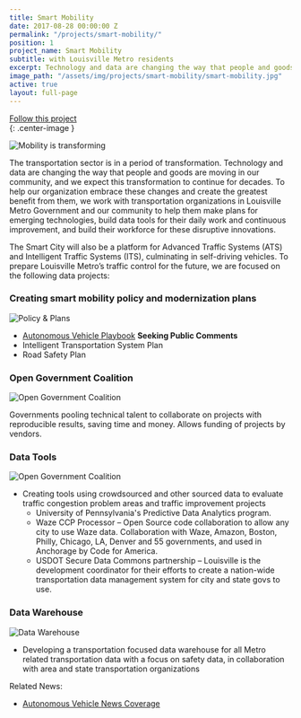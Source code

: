 ```yaml
---
title: Smart Mobility
date: 2017-08-28 00:00:00 Z
permalink: "/projects/smart-mobility/"
position: 1
project_name: Smart Mobility
subtitle: with Louisville Metro residents
excerpt: Technology and data are changing the way that people and goods are moving in our community, and we expect this transformation to continue for decades.
image_path: "/assets/img/projects/smart-mobility/smart-mobility.jpg"
active: true
layout: full-page
---
```


<div class="end-xs hidden-xs col-md-3 button-wrap">
<a class="usa-button usa-button-outline link--external" href="https://public.govdelivery.com/accounts/KYLOUISVILLE/subscriber/new?category_id=KYLOUISVILLE_C72" target="_blank">Follow this project</a>
</div>{: .center-image }

![Mobility is transforming](/assets/img/projects/smart-mobility/smart-mobility-1c.gif)

The transportation sector is in a period of transformation. Technology and data are changing the way that people and goods are moving in our community, and we expect this transformation to continue for decades. To help our organization embrace these changes and create the greatest benefit from them, we work with transportation organizations in Louisville Metro Government and our community to help them make plans for emerging technologies, build data tools for their daily work and continuous improvement, and build their workforce for these disruptive innovations.

The Smart City will also be a platform for Advanced Traffic Systems (ATS) and Intelligent Traffic Systems (ITS), culminating in self-driving vehicles. To prepare Louisville Metro’s traffic control for the future, we are focused on the following data projects:



### Creating smart mobility policy and modernization plans

![Policy & Plans](/assets/img/projects/smart-mobility/smart-mobility-2.jpg)

  * [Autonomous Vehicle Playbook](/assets/docs/smart-mobility/AV_Playbook_-_LLT_Draft.pdf) **Seeking Public Comments**
  * Intelligent Transportation System Plan
  * Road Safety Plan



### Open Government Coalition

![Open Government Coalition](/assets/img/projects/smart-mobility/smart-mobility-4.jpg)

Governments pooling technical talent to collaborate on projects with reproducible results, saving time and money.  Allows funding of projects by vendors.

### Data Tools

![Open Government Coalition](/assets/img/projects/smart-mobility/smart-mobility-5.jpg)

* Creating tools using crowdsourced and other sourced data to evaluate traffic congestion problem areas and traffic improvement projects
  * University of Pennsylvania's Predictive Data Analytics program.
  * Waze CCP Processor – Open Source code collaboration to allow any city to use Waze data. Collaboration with Waze, Amazon, Boston, Philly, Chicago, LA, Denver and 55 governments, and used in Anchorage by Code for America.
  * USDOT Secure Data Commons partnership – Louisville is the development coordinator for their efforts to create a nation-wide transportation data management system for city and state govs to use.

### Data Warehouse

![Data Warehouse](/assets/img/projects/smart-mobility/smart-mobility-6.jpg)

* Developing a transportation focused data warehouse for all Metro related transportation data with a focus on safety data, in collaboration with area and state transportation organizations

Related News:
- [Autonomous Vehicle News Coverage]( http://www.wdrb.com/story/38312611/hoping-to-get-on-forefront-of-new-technology-louisville-prepares-for-self-driving-cars)
